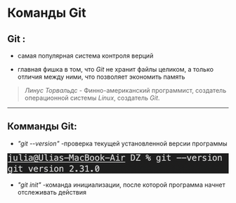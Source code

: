 # Команды Git

## Git : ##
* самая популярная система контроля верций 

* главная фишка в том, что *Git* не хранит файлы целиком, а только отличия между ними, что позволяет экономить память

>  *Линус Торвальдс -*  Финно-американский программист, создатель операционной системы *Linux*, создатель *Git*.
________

## Комманды Git: ##

* *"git --version"* -проверка текущей установленной версии программы

![Img1](git1.png)

* *"git init"* -команда инициализации, после которой программа начнет отслеживать действия

